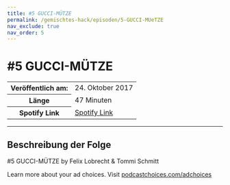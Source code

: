 ```yaml
---
title: #5 GUCCI-MÜTZE
permalink: /gemischtes-hack/episoden/5-GUCCI-MUeTZE
nav_exclude: true
nav_order: 5
---
```


# #5 GUCCI-MÜTZE
<table class="resp-table dcf-table dcf-table-responsive dcf-table-bordered dcf-table-striped dcf-w-100%">
                    <tbody>
                        <tr>
                            <th scope="row">Veröffentlich am:</th>
                            <td data-label="Veröffentlich am:">24. Oktober 2017</td>
                        </tr>
                        <tr>
                            <th scope="row">Länge </th>
                            <td data-label="Länge ">47 Minuten</td>
                        </tr><tr>
                                <th scope="row">Spotify Link</th>
                                <td data-label="Spotify Link"><a href="https://open.spotify.com/episode/3gjrzvNUwT2NaG10lxetUG">Spotify Link</a></td>
                            </tr></tbody>
                </table>

***

## Beschreibung der Folge

<div>
<p>#5 GUCCI-MÜTZE by Felix Lobrecht &amp; Tommi Schmitt</p><p> </p><p>Learn more about your ad choices. Visit <a href="https://podcastchoices.com/adchoices">podcastchoices.com/adchoices</a></p>  
</div>

